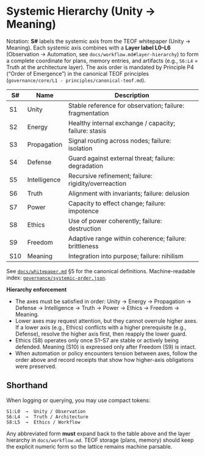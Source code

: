 # Systemic Hierarchy (Unity → Meaning)

Notation: **S#** labels the systemic axis from the TEOF whitepaper (Unity → Meaning).
Each systemic axis combines with a **Layer label L0–L6** (Observation → Automation,
see `docs/workflow.md#layer-hierarchy`) to form a complete coordinate for plans,
memory entries, and artifacts (e.g., `S6:L4` = Truth at the architecture layer).
The axis order is mandated by Principle P4 (“Order of Emergence”) in the
canonical TEOF principles (`governance/core/L1 - principles/canonical-teof.md`).

| S# | Name         | Description                                         |
|----|--------------|-----------------------------------------------------|
| S1 | Unity        | Stable reference for observation; failure: fragmentation |
| S2 | Energy       | Healthy internal exchange / capacity; failure: stasis |
| S3 | Propagation  | Signal routing across nodes; failure: isolation     |
| S4 | Defense      | Guard against external threat; failure: degradation |
| S5 | Intelligence | Recursive refinement; failure: rigidity/overreaction |
| S6 | Truth        | Alignment with invariants; failure: delusion        |
| S7 | Power        | Capacity to effect change; failure: impotence       |
| S8 | Ethics       | Use of power coherently; failure: destruction       |
| S9 | Freedom      | Adaptive range within coherence; failure: brittleness |
| S10| Meaning      | Integration into purpose; failure: nihilism        |

See [`docs/whitepaper.md`](../whitepaper.md) §5 for the canonical definitions.
Machine-readable index: [`governance/systemic-order.json`](../../governance/systemic-order.json).

**Hierarchy enforcement**

- The axes must be satisfied in order: Unity → Energy → Propagation → Defense → Intelligence → Truth → Power → Ethics → Freedom → Meaning.  
- Lower axes may request attention, but they cannot overrule higher axes. If a lower axis (e.g., Ethics) conflicts with a higher prerequisite (e.g., Defense), resolve the higher axis first, then reapply the lower guard.  
- Ethics (S8) operates only once S1–S7 are stable or actively being defended. Meaning (S10) is expressed only after Freedom (S9) is intact.  
- When automation or policy encounters tension between axes, follow the order above and record receipts that show how higher-axis obligations were preserved.

## Shorthand

When logging or querying, you may use compact tokens:

```
S1:L0  →  Unity / Observation
S6:L4  →  Truth / Architecture
S8:L5  →  Ethics / Workflow
```

Any abbreviated form **must** expand back to the table above and the layer
hierarchy in `docs/workflow.md`. TEOF storage (plans, memory) should keep the
explicit numeric form so the lattice remains machine parsable.
